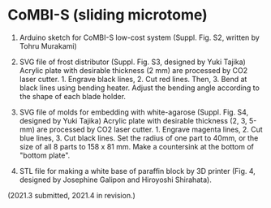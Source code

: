 # CoMBI-S (sliding microtome) 

1. Arduino sketch for CoMBI-S low-cost system (Suppl. Fig. S2, written by Tohru Murakami)


2. SVG file of frost distributor (Suppl. Fig. S3, designed by Yuki Tajika)
   Acrylic plate with desirable thickness (2 mm) are processed by CO2 laser cutter. 1. Engrave black lines, 2. Cut red lines. Then,  3. Bend at black lines using bending heater. Adjust the bending angle according to the shape of each blade holder.

3. SVG file of molds for embedding with white-agarose (Suppl. Fig. S4, designed by Yuki Tajika)
   Acrylic plate with desirable thickness (2, 3, 5-mm) are processed by CO2 laser cutter. 1. Engrave magenta lines, 2. Cut blue lines, 3. Cut black lines.
   Set the radius of one part to 40mm, or the size of all 8 parts to 158 x 81 mm. Make a countersink at the bottom of "bottom plate".

4. STL file for making a white base of paraffin block by 3D printer (Fig. 4, designed by Josephine Galipon and Hiroyoshi Shirahata).

(2021.3 submitted, 2021.4 in revision.)
